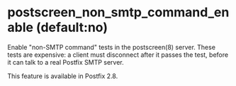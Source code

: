 # postscreen_non_smtp_command_enable (default:no) 

 Enable "non-SMTP command" tests in the postscreen(8) server. These
tests are expensive: a client must disconnect after it passes the
test, before it can talk to a real Postfix SMTP server. 

 This feature is available in Postfix 2.8.  


